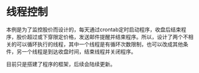 # 线程控制

本例是为了监控股价而设计的，每天通过crontab定时启动程序，收盘后结束程序，股价超过或下穿限定价格，发送邮件提醒并结束程序。所以，设计了两个不相关的可以循环执行的线程，其中一个线程是有循环次数限制，也可以改成其他条件，另一个线程是到达收盘时间，结束线程并关闭程序。

目前只是搭建了程序的框架，后续会陆续更新。
